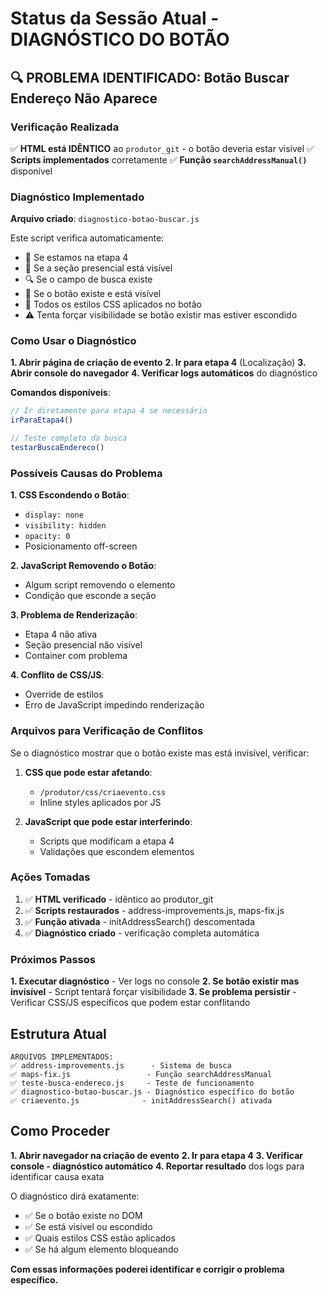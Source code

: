 # Status da Sessão Atual - DIAGNÓSTICO DO BOTÃO

## 🔍 PROBLEMA IDENTIFICADO: Botão Buscar Endereço Não Aparece

### Verificação Realizada
✅ **HTML está IDÊNTICO** ao `produtor_git` - o botão deveria estar visível
✅ **Scripts implementados** corretamente
✅ **Função `searchAddressManual()`** disponível

### Diagnóstico Implementado

**Arquivo criado**: `diagnostico-botao-buscar.js`

Este script verifica automaticamente:
- 📍 Se estamos na etapa 4
- 🏢 Se a seção presencial está visível
- 🔍 Se o campo de busca existe
- 🔘 Se o botão existe e está visível
- 🎨 Todos os estilos CSS aplicados no botão
- ⚠️ Tenta forçar visibilidade se botão existir mas estiver escondido

### Como Usar o Diagnóstico

**1. Abrir página de criação de evento**
**2. Ir para etapa 4** (Localização)
**3. Abrir console do navegador**
**4. Verificar logs automáticos** do diagnóstico

**Comandos disponíveis**:
```javascript
// Ir diretamente para etapa 4 se necessário
irParaEtapa4()

// Teste completo da busca
testarBuscaEndereco()
```

### Possíveis Causas do Problema

**1. CSS Escondendo o Botão**:
- `display: none`
- `visibility: hidden`
- `opacity: 0`
- Posicionamento off-screen

**2. JavaScript Removendo o Botão**:
- Algum script removendo o elemento
- Condição que esconde a seção

**3. Problema de Renderização**:
- Etapa 4 não ativa
- Seção presencial não visível
- Container com problema

**4. Conflito de CSS/JS**:
- Override de estilos
- Erro de JavaScript impedindo renderização

### Arquivos para Verificação de Conflitos

Se o diagnóstico mostrar que o botão existe mas está invisível, verificar:

1. **CSS que pode estar afetando**:
   - `/produtor/css/criaevento.css`
   - Inline styles aplicados por JS

2. **JavaScript que pode estar interferindo**:
   - Scripts que modificam a etapa 4
   - Validações que escondem elementos

### Ações Tomadas

1. ✅ **HTML verificado** - idêntico ao produtor_git
2. ✅ **Scripts restaurados** - address-improvements.js, maps-fix.js
3. ✅ **Função ativada** - initAddressSearch() descomentada
4. ✅ **Diagnóstico criado** - verificação completa automática

### Próximos Passos

**1. Executar diagnóstico** - Ver logs no console
**2. Se botão existir mas invisível** - Script tentará forçar visibilidade
**3. Se problema persistir** - Verificar CSS/JS específicos que podem estar conflitando

## Estrutura Atual

```
ARQUIVOS IMPLEMENTADOS:
✅ address-improvements.js      - Sistema de busca
✅ maps-fix.js                 - Função searchAddressManual  
✅ teste-busca-endereco.js     - Teste de funcionamento
✅ diagnostico-botao-buscar.js - Diagnóstico específico do botão
✅ criaevento.js              - initAddressSearch() ativada
```

## Como Proceder

**1. Abrir navegador na criação de evento**
**2. Ir para etapa 4**
**3. Verificar console - diagnóstico automático**
**4. Reportar resultado** dos logs para identificar causa exata

O diagnóstico dirá exatamente:
- ✅ Se o botão existe no DOM
- ✅ Se está visível ou escondido
- ✅ Quais estilos CSS estão aplicados
- ✅ Se há algum elemento bloqueando

**Com essas informações poderei identificar e corrigir o problema específico.**
